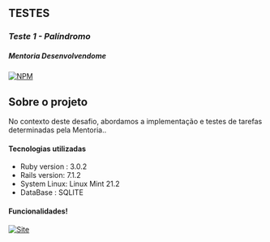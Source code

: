 ## TESTES
### *Teste 1 - Palíndromo*
##### Mentoria Desenvolvendome 
[![NPM](https://img.shields.io/npm/l/react)](https://github.com/AngeloSouza1/Mentorship_Project/blob/develop/LICENSE)

## Sobre o projeto
No contexto deste desafio, abordamos a implementação e testes de tarefas determinadas pela Mentoria..<br>

#### Tecnologias utilizadas
- Ruby version : 3.0.2 
- Rails version: 7.1.2
- System Linux:  Linux Mint 21.2
- DataBase : SQLITE

#### Funcionalidades!
 <a href="https://vimeo.com/898201866/8f66aae93d">
    <img src="https://img.shields.io/badge/ACESSO AO%20VIDEO DE DEMONSTRAÇÃO  -darkblue" alt="Site">
 </a>
